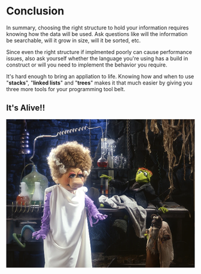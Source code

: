 # Conclusion

In summary, choosing the right structure to hold your information requires knowing how the data will be used. Ask questions like will the information be searchable, will it grow in size, will it be sorted, etc. 

Since even the right structure if implmented poorly can cause performance issues, also ask yourself whether the language you're using has a build in construct or will you need to implement the behavior you require.

It's hard enough to bring an appliation to life. Knowing how and when to use "**stacks**", "**linked lists**" and "**trees**" makes it that much easier by giving you three more tools for your programming tool belt.

## It's Alive!!

![image](images/alive.webp)